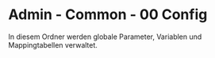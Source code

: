 # Admin - Common - 00 Config

In diesem Ordner werden globale Parameter, Variablen und Mappingtabellen verwaltet.